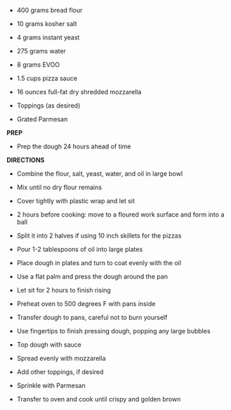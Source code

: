-   400 grams bread flour

-   10 grams kosher salt

-   4 grams instant yeast

-   275 grams water

-   8 grams EVOO

-   1.5 cups pizza sauce

-   16 ounces full-fat dry shredded mozzarella

-   Toppings (as desired)

-   Grated Parmesan

**PREP**

-   Prep the dough 24 hours ahead of time

**DIRECTIONS**

-   Combine the flour, salt, yeast, water, and oil in large bowl

-   Mix until no dry flour remains

-   Cover tightly with plastic wrap and let sit

-   2 hours before cooking: move to a floured work surface and form into
    a ball

-   Split it into 2 halves if using 10 inch skillets for the pizzas

-   Pour 1-2 tablespoons of oil into large plates

-   Place dough in plates and turn to coat evenly with the oil

-   Use a flat palm and press the dough around the pan

-   Let sit for 2 hours to finish rising

-   Preheat oven to 500 degrees F with pans inside

-   Transfer dough to pans, careful not to burn yourself

-   Use fingertips to finish pressing dough, popping any large bubbles

-   Top dough with sauce

-   Spread evenly with mozzarella

-   Add other toppings, if desired

-   Sprinkle with Parmesan

-   Transfer to oven and cook until crispy and golden brown
